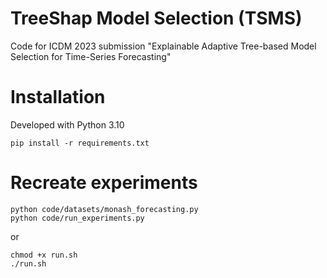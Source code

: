 # TreeShap Model Selection (TSMS)
Code for ICDM 2023 submission "Explainable Adaptive Tree-based Model Selection for Time-Series Forecasting"

# Installation
Developed with Python 3.10

```
pip install -r requirements.txt
```

# Recreate experiments
```
python code/datasets/monash_forecasting.py
python code/run_experiments.py
```

or 

```
chmod +x run.sh
./run.sh
```

